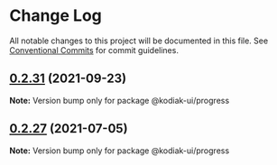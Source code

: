 # Change Log

All notable changes to this project will be documented in this file.
See [Conventional Commits](https://conventionalcommits.org) for commit guidelines.

## [0.2.31](https://github.com/skyverge/kodiak-ui/compare/@kodiak-ui/progress@0.2.30...@kodiak-ui/progress@0.2.31) (2021-09-23)

**Note:** Version bump only for package @kodiak-ui/progress





## [0.2.27](https://github.com/skyverge/kodiak-ui/compare/@kodiak-ui/progress@0.2.26...@kodiak-ui/progress@0.2.27) (2021-07-05)

**Note:** Version bump only for package @kodiak-ui/progress
